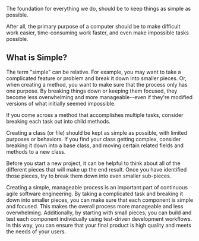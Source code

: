 <webui-data data-page-title="Simple Software Engineering" data-page-subtitle=""></webui-data>

<webui-quote theme="info" cite="Erik Gassler">

The foundation for everything we do, should be to keep things as simple as possible.

After all, the primary purpose of a computer should be to make difficult work easier, time-consuming work faster, and even make impossible tasks possible.

</webui-quote>

## What is Simple?

<webui-sideimage src="https://cdn.myfi.ws/v/Vecteezy/confused-business-team-finding-answer-or-solution-to-solve.svg">

The term "simple" can be relative. For example, you may want to take a complicated feature or problem and break it down into smaller pieces. Or, when creating a method, you want to make sure that the process only has one purpose. By breaking things down or keeping them focused, they become less overwhelming and more manageable--even if they're modified versions of what initially seemed impossible.

If you come across a method that accomplishes multiple tasks, consider breaking each task out into child methods.

Creating a class (or file) should be kept as simple as possible, with limited purposes or behaviors. If you find your class getting complex, consider breaking it down into a base class, and moving certain related fields and methods to a new class.

Before you start a new project, it can be helpful to think about all of the different pieces that will make up the end result. Once you have identified those pieces, try to break them down into even smaller sub-pieces.

Creating a simple, manageable process is an important part of continuous agile software engineering. By taking a complicated task and breaking it down into smaller pieces, you can make sure that each component is simple and focused. This makes the overall process more manageable and less overwhelming. Additionally, by starting with small pieces, you can build and test each component individually using test-driven development workflows. In this way, you can ensure that your final product is high quality and meets the needs of your users.

</webui-sideimage>

<webui-next-page name="Home" href="/"></webui-next-page>
